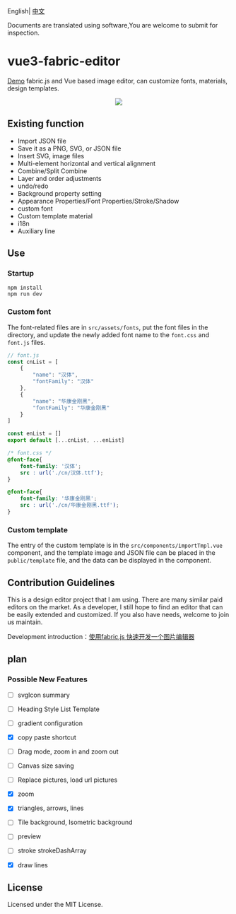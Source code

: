 English| [中文](https://github.com/asang28/vue3-fabric-editor/blob/main/README.md)

Documents are translated using software,You are welcome to submit for inspection.
# vue3-fabric-editor
[Demo](http://43.139.122.185:3000/) fabric.js and Vue based image editor, can customize fonts, materials, design templates.

<p align="center"><img src="./src/assets/demo.png" /></p>

## Existing function
- Import JSON file
- Save it as a PNG, SVG, or JSON file
- Insert SVG, image files
- Multi-element horizontal and vertical alignment
- Combine/Split Combine
- Layer and order adjustments
- undo/redo
- Background property setting
- Appearance Properties/Font Properties/Stroke/Shadow
- custom font
- Custom template material
- i18n
- Auxiliary line

## Use
### Startup
```
npm install
npm run dev
```

### Custom font
The font-related files are in `src/assets/fonts`, put the font files in the directory, and update the newly added font name to the `font.css` and `font.js` files.
```js
// font.js
const cnList = [
    {
        "name": "汉体",
        "fontFamily": "汉体"
    },
    {
        "name": "华康金刚黑",
        "fontFamily": "华康金刚黑"
    }
]

const enList = []
export default [...cnList, ...enList]
```

```css
/* font.css */
@font-face{
    font-family: '汉体';
    src : url('./cn/汉体.ttf');
}

@font-face{
    font-family: '华康金刚黑';
    src : url('./cn/华康金刚黑.ttf');
}
```
### Custom template
The entry of the custom template is in the `src/components/importTmpl.vue` component, and the template image and JSON file can be placed in the `public/template` file, and the data can be displayed in the component.


## Contribution Guidelines
This is a design editor project that I am using. There are many similar paid editors on the market. As a developer, I still hope to find an editor that can be easily extended and customized. If you also have needs, welcome to join us maintain.


Development introduction：[使用fabric.js 快速开发一个图片编辑器](https://juejin.cn/post/7155040639497797645)

## plan


### Possible New Features
- [ ] svgIcon summary
- [ ] Heading Style List Template
- [ ] gradient configuration
- [x] copy paste shortcut
- [ ] Drag mode, zoom in and zoom out
- [ ] Canvas size saving
- [ ] Replace pictures, load url pictures
- [x] zoom
- [x] triangles, arrows, lines
- [ ] Tile background, Isometric background
- [ ] preview
- [ ] stroke strokeDashArray
- [x] draw lines


## License
Licensed under the MIT License.

